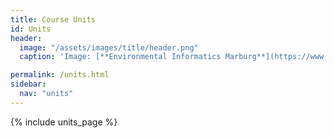 ```yaml
---
title: Course Units
id: Units
header:
  image: "/assets/images/title/header.png"
  caption: 'Image: [**Environmental Informatics Marburg**](https://www.uni-marburg.de/en/fb19/disciplines/physisch/environmentalinformatics)'

permalink: /units.html
sidebar:
  nav: "units"
---
```


{% include units_page %}
